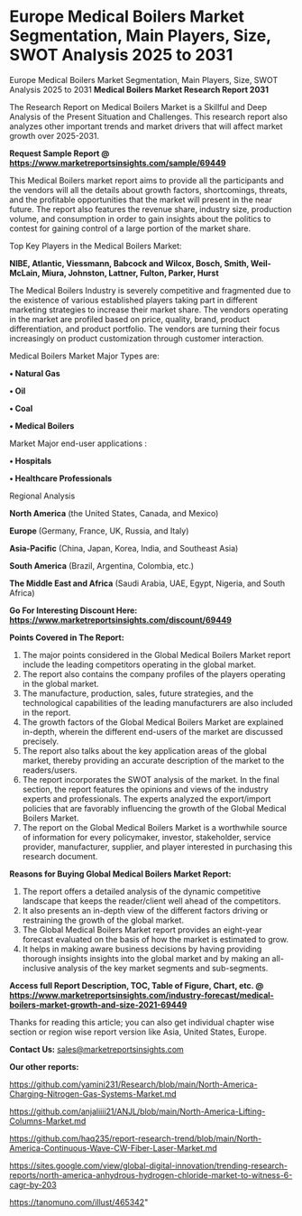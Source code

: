# Europe Medical Boilers Market Segmentation, Main Players, Size, SWOT Analysis 2025 to 2031
Europe Medical Boilers Market Segmentation, Main Players, Size, SWOT Analysis 2025 to 2031
<strong>Medical Boilers Market Research Report 2031</strong>

The Research Report on Medical Boilers Market is a Skillful and Deep Analysis of the Present Situation and Challenges. This research report also analyzes other important trends and market drivers that will affect market growth over 2025-2031.

<strong>Request Sample Report @ <a href=https://www.marketreportsinsights.com/sample/69449>https://www.marketreportsinsights.com/sample/69449</a></strong>

This Medical Boilers market report aims to provide all the participants and the vendors will all the details about growth factors, shortcomings, threats, and the profitable opportunities that the market will present in the near future. The report also features the revenue share, industry size, production volume, and consumption in order to gain insights about the politics to contest for gaining control of a large portion of the market share.

Top Key Players in the Medical Boilers Market:

<strong>NIBE, Atlantic, Viessmann, Babcock and Wilcox, Bosch, Smith, Weil-McLain, Miura, Johnston, Lattner, Fulton, Parker, Hurst</strong>

The Medical Boilers Industry is severely competitive and fragmented due to the existence of various established players taking part in different marketing strategies to increase their market share. The vendors operating in the market are profiled based on price, quality, brand, product differentiation, and product portfolio. The vendors are turning their focus increasingly on product customization through customer interaction.

Medical Boilers Market Major Types are:

<strong>• Natural Gas

• Oil

• Coal

• Medical Boilers</strong>

Market Major end-user applications :

<strong>• Hospitals

• Healthcare Professionals</strong>

Regional Analysis

</u><strong><b>North America</b></strong> (the United States, Canada, and Mexico)

<strong><b>Europe </b></strong>(Germany, France, UK, Russia, and Italy)

<strong><b>Asia-Pacific</b></strong> (China, Japan, Korea, India, and Southeast Asia)

<strong><b>South America</b></strong> (Brazil, Argentina, Colombia, etc.)

<strong><b>The Middle East and Africa</b></strong> (Saudi Arabia, UAE, Egypt, Nigeria, and South Africa)

<strong>Go For Interesting Discount Here: <a href=https://www.marketreportsinsights.com/discount/69449>https://www.marketreportsinsights.com/discount/69449</a></strong>

<strong>Points Covered in The Report:</strong>
<ol>
  <li>The major points considered in the Global Medical Boilers Market report include the leading competitors operating in the global market.</li>
  <li>The report also contains the company profiles of the players operating in the global market.</li>
  <li>The manufacture, production, sales, future strategies, and the technological capabilities of the leading manufacturers are also included in the report.</li>
  <li>The growth factors of the Global Medical Boilers Market are explained in-depth, wherein the different end-users of the market are discussed precisely.</li>
  <li>The report also talks about the key application areas of the global market, thereby providing an accurate description of the market to the readers/users.</li>
  <li>The report incorporates the SWOT analysis of the market. In the final section, the report features the opinions and views of the industry experts and professionals. The experts analyzed the export/import policies that are favorably influencing the growth of the Global Medical Boilers Market.</li>
  <li>The report on the Global Medical Boilers Market is a worthwhile source of information for every policymaker, investor, stakeholder, service provider, manufacturer, supplier, and player interested in purchasing this research document.</li>
</ol>
<strong>Reasons for Buying Global Medical Boilers Market Report:</strong>

<ol>
  <li>The report offers a detailed analysis of the dynamic competitive landscape that keeps the reader/client well ahead of the competitors.</li>
  <li>It also presents an in-depth view of the different factors driving or restraining the growth of the global market.</li>
  <li>The Global Medical Boilers Market report provides an eight-year forecast evaluated on the basis of how the market is estimated to grow.</li>
  <li>It helps in making aware business decisions by having providing thorough insights insights into the global market and by making an all-inclusive analysis of the key market segments and sub-segments.</li>
</ol>
<strong>Access full Report Description, TOC, Table of Figure, Chart, etc. @ <a href=https://www.marketreportsinsights.com/industry-forecast/medical-boilers-market-growth-and-size-2021-69449>https://www.marketreportsinsights.com/industry-forecast/medical-boilers-market-growth-and-size-2021-69449</a></strong>


Thanks for reading this article; you can also get individual chapter wise section or region wise report version like Asia, United States, Europe.

<strong>Contact Us:</strong>
sales@marketreportsinsights.com

<strong>Our other reports:</strong>

<a href=https://github.com/yamini231/Research/blob/main/North-America-Charging-Nitrogen-Gas-Systems-Market.md>https://github.com/yamini231/Research/blob/main/North-America-Charging-Nitrogen-Gas-Systems-Market.md</a>

<a href=https://github.com/anjaliiii21/ANJL/blob/main/North-America-Lifting-Columns-Market.md>https://github.com/anjaliiii21/ANJL/blob/main/North-America-Lifting-Columns-Market.md</a>

<a href=https://github.com/haq235/report-research-trend/blob/main/North-America-Continuous-Wave-CW-Fiber-Laser-Market.md>https://github.com/haq235/report-research-trend/blob/main/North-America-Continuous-Wave-CW-Fiber-Laser-Market.md</a>

<a href=https://sites.google.com/view/global-digital-innovation/trending-research-reports/north-america-anhydrous-hydrogen-chloride-market-to-witness-6-cagr-by-203>https://sites.google.com/view/global-digital-innovation/trending-research-reports/north-america-anhydrous-hydrogen-chloride-market-to-witness-6-cagr-by-203</a>

<a href=https://tanomuno.com/illust/465342>https://tanomuno.com/illust/465342</a>"
